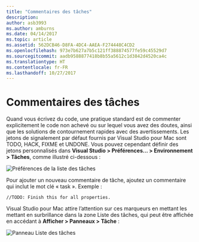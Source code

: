 ```yaml
---
title: "Commentaires des tâches"
description: 
author: asb3993
ms.author: amburns
ms.date: 04/14/2017
ms.topic: article
ms.assetid: 562DCB46-D8FA-4DC4-AAEA-F274448C4CD2
ms.openlocfilehash: 973e7b627a7b5c121ff388874577fe59c45529d7
ms.sourcegitcommit: aadb9588877418b8b55a5612c1d3842d4520ca4c
ms.translationtype: HT
ms.contentlocale: fr-FR
ms.lasthandoff: 10/27/2017
---
```

# <a name="task-comments"></a>Commentaires des tâches

Quand vous écrivez du code, une pratique standard est de commenter explicitement le code non achevé ou sur lequel vous avez des doutes, ainsi que les solutions de contournement rapides avec des avertissements. Les jetons de signalement par défaut fournis par Visual Studio pour Mac sont TODO, HACK, FIXME et UNDONE. Vous pouvez cependant définir des jetons personnalisés dans **Visual Studio > Préférences... > Environnement > Tâches**, comme illustré ci-dessous :

 ![Préférences de la liste des tâches](media/source-editor-image10.png)

Pour ajouter un nouveau commentaire de tâche, ajoutez un commentaire qui inclut le mot clé « task ». Exemple :

```
//TODO: Finish this for all properties.
```

Visual Studio pour Mac attire l’attention sur ces marqueurs en mettant les mettant en surbrillance dans la zone Liste des tâches, qui peut être affichée en accédant à **Afficher > Panneaux > Tâche** :

![Panneau Liste des tâches](media/source-editor-image11.png)